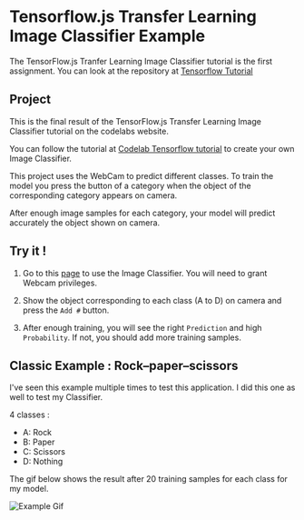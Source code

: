 # Tensorflow.js Transfer Learning Image Classifier Example

The TensorFlow.js Tranfer Learning Image Classifier tutorial is the first assignment. You can look at the repository at [Tensorflow Tutorial](https://github.com/cydessole/TensorFlow.js-Transfer-Learning-Image-Classifier/edit/master/)

## Project

This is the final result of the TensorFlow.js Transfer Learning Image Classifier tutorial on the codelabs website.

You can follow the tutorial at [Codelab Tensorflow tutorial](https://codelabs.developers.google.com/codelabs/tensorflowjs-teachablemachine-codelab/) to create your own Image Classifier.

This project uses the WebCam to predict different classes.
To train the model you press the button of a category when the object of the corresponding category appears on camera.

After enough image samples for each category, your model will predict accurately the object shown on camera.

## Try it !

1. Go to this [page](https://cydessole.github.io/TensorFlow.js-Transfer-Learning-Image-Classifier/) to use the Image Classifier. You will need to grant Webcam privileges.

2. Show the object corresponding to each class (A to D) on camera and press the `Add #` button.

3. After enough training, you will see the right `Prediction` and high `Probability`. If not, you should add more training samples.

## Classic Example : Rock–paper–scissors 

I've seen this example multiple times to test this application.
I did this one as well to test my Classifier.

4 classes : 
  - A: Rock
  - B: Paper
  - C: Scissors
  - D: Nothing

The gif below shows the result after 20 training samples for each class for my model.

![Example Gif](ExampleGif.gif)
